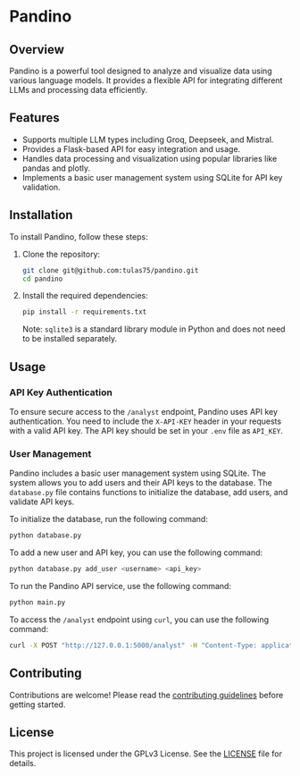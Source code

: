 # Pandino

## Overview
Pandino is a powerful tool designed to analyze and visualize data using various language models. It provides a flexible API for integrating different LLMs and processing data efficiently.

## Features
- Supports multiple LLM types including Groq, Deepseek, and Mistral.
- Provides a Flask-based API for easy integration and usage.
- Handles data processing and visualization using popular libraries like pandas and plotly.
- Implements a basic user management system using SQLite for API key validation.

## Installation
To install Pandino, follow these steps:

1. Clone the repository:
   ```bash
   git clone git@github.com:tulas75/pandino.git
   cd pandino
   ```

2. Install the required dependencies:
   ```bash
   pip install -r requirements.txt
   ```

   Note: `sqlite3` is a standard library module in Python and does not need to be installed separately.

## Usage

### API Key Authentication
To ensure secure access to the `/analyst` endpoint, Pandino uses API key authentication. You need to include the `X-API-KEY` header in your requests with a valid API key. The API key should be set in your `.env` file as `API_KEY`.

### User Management
Pandino includes a basic user management system using SQLite. The system allows you to add users and their API keys to the database. The `database.py` file contains functions to initialize the database, add users, and validate API keys.

To initialize the database, run the following command:
```bash
python database.py
```

To add a new user and API key, you can use the following command:
```bash
python database.py add_user <username> <api_key>
```
To run the Pandino API service, use the following command:
```bash
python main.py
```

To access the `/analyst` endpoint using `curl`, you can use the following command:
```bash
curl -X POST "http://127.0.0.1:5000/analyst" -H "Content-Type: application/json" -H "X-API-KEY: your_secret_api_key_here" -d '{"model_name": "llama-3.1-70b-versatile", "llm_type": "Groq", "chat": "Chat with your data...", "data": "file.csv", "config": {"open_charts": false}}'
```

## Contributing
Contributions are welcome! Please read the [contributing guidelines](CONTRIBUTING.md) before getting started.

## License
This project is licensed under the GPLv3 License. See the [LICENSE](LICENSE) file for details.

